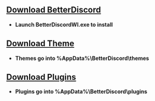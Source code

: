 ## [Download BetterDiscord](https://github.com/Jiiks/BetterDiscordApp/releases/download/0.2.82/BD0.2.82Windows.zip)

* **Launch BetterDiscordWI.exe to install**

## [Download Theme](https://github.com/P-o-u-t/Pouts-Theme/releases/download/theme/Theme.zip)

* **Themes go into %AppData%\BetterDiscord\themes**

## [Download Plugins](https://github.com/P-o-u-t/Pouts-Theme/releases/download/theme/Plugins.zip)

* **Plugins go into %AppData%\BetterDiscord\plugins**

